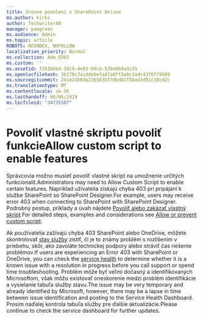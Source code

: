 ```yaml
---
title: Úrovne povolení v SharePoint Online
ms.author: kirks
author: Techwriter40
manager: pamgreen
ms.audience: Admin
ms.topic: article
ROBOTS: NOINDEX, NOFOLLOW
localization_priority: Normal
ms.collection: Adm_O365
ms.custom: ''
ms.assetid: f2b1b6b4-10c9-4e83-b9cb-529a0b8a3c55
ms.openlocfilehash: 3b170c7acddebefa47a0ff5a0c1adc4376f75609
ms.sourcegitcommit: 241e21b6da226563bf70bdb1f5bad3d91c38cd2c
ms.translationtype: MT
ms.contentlocale: sk-SK
ms.lasthandoff: 06/05/2019
ms.locfileid: "34735507"
---
```

# <a name="allow-custom-script-to-enable-features"></a><span data-ttu-id="e4333-102">Povoliť vlastné skriptu povoliť funkcie</span><span class="sxs-lookup"><span data-stu-id="e4333-102">Allow custom script to enable features</span></span>

<span data-ttu-id="e4333-103">Správcovia možno musieť povoliť vlastné skript na umožnenie určitých funkcionalít.</span><span class="sxs-lookup"><span data-stu-id="e4333-103">Administrators may need to Allow Custom Script to enable certain features.</span></span> <span data-ttu-id="e4333-104">Napríklad užívatelia získajú chyba 403 pri pripájaní k službe SharePoint so SharePoint Designer.</span><span class="sxs-lookup"><span data-stu-id="e4333-104">For example, users may receive error 403 when connecting to SharePoint with SharePoint Designer.</span></span> <span data-ttu-id="e4333-105">Podrobný postup, príklady a úvah nájdete [Povoliť alebo zakázať vlastný skript](https://docs.microsoft.com/en-us/sharepoint/allow-or-prevent-custom-script).</span><span class="sxs-lookup"><span data-stu-id="e4333-105">For detailed steps, examples and considerations see [Allow or prevent custom script](https://docs.microsoft.com/en-us/sharepoint/allow-or-prevent-custom-script).</span></span>

<span data-ttu-id="e4333-106">Ak používatelia zažívajú chyba 403 SharePoint alebo OneDrive, môžete skontrolovať [stav služby](https://admin.microsoft.com/AdminPortal/Home#/servicehealth) zistiť, či je to známy problém s rozlíšením v priebehu, skôr, ako zavoláte technickej podpory alebo stráviť čas riešenie problémov.</span><span class="sxs-lookup"><span data-stu-id="e4333-106">If users are experiencing an Error 403 with SharePoint or OneDrive, you can check the [service health](https://admin.microsoft.com/AdminPortal/Home#/servicehealth)  to determine whether it is a known issue with a resolution in progress before you call support or spend time troubleshooting.</span></span> <span data-ttu-id="e4333-107">Problém môže byť veľmi dočasný a identifikovaných Microsoftom, však môžu existovať oneskorenie medzi problém identifikácie a vysielanie tabuľa služby stavu.</span><span class="sxs-lookup"><span data-stu-id="e4333-107">The issue may be very temporary and already identified by Microsoft, however, there may be a lapse in time between issue identification and posting to the Service Health Dashboard.</span></span> <span data-ttu-id="e4333-108">Prosím naďalej kontrola tabuľa služby pre ďalšie aktualizácie.</span><span class="sxs-lookup"><span data-stu-id="e4333-108">Please continue to check the service dashboard for further updates.</span></span>

